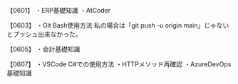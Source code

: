 【0601】
・ERP基礎知識
・AtCoder

【0603】
・Git Bash使用方法
	私の場合は「git push -u origin main」じゃないとプッシュ出来なかった。

【0605】
・会計基礎知識

【0607】
・VSCode C#での使用方法
・HTTPメソッド再確認
・AzureDevOps基礎知識
